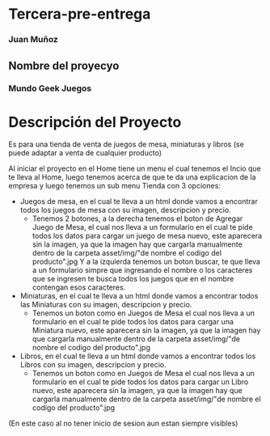 # Tercera-pre-entrega
### Juan Muñoz

## Nombre del proyecyo
### Mundo Geek Juegos


# Descripción del Proyecto
Es para una tienda de venta de juegos de mesa, miniaturas y libros
(se puede adaptar a venta de cualquier producto)

Al iniciar el proyecto en el Home tiene un menu el cual tenemos el Incio que te lleva al Home, luego tenemos acerca de que te da una explicacion de la empresa y luego tenemos un sub menu Tienda con 3 opciones:
- Juegos de mesa, en el cual te lleva a un html donde vamos a encontrar todos los juegos de mesa con su imagen, descripcion y precio.
  - Tenemos 2 botones, a la derecha tenemos el boton de Agregar Juego de Mesa, el cual nos lleva a un formulario en el cual te pide
    todos los datos para cargar un juego de mesa nuevo, este aparecera sin la imagen, ya que la imagen hay que cargarla manualmente dentro de la carpeta asset/img/"de nombre el codigo del producto".jpg
    Y a la izquierda tenemos un boton buscar, te que lleva a un formulario simpre que ingresando el nombre o los caracteres que se ingresen te busca todos los juegos que en el nombre contengan esos caracteres.
- Miniaturas, en el cual te lleva a un html donde vamos a encontrar todos las Miniaturas con su imagen, descripcion y precio.
  - Tenemos un boton como en Juegos de Mesa el cual nos lleva a un formulario en el cual te pide todos los datos para cargar una Miniatura nuevo, este aparecera sin la imagen, ya que la imagen hay que cargarla manualmente        dentro de la carpeta asset/img/"de nombre el codigo del producto".jpg
- Libros, en el cual te lleva a un html donde vamos a encontrar todos los Libros con su imagen, descripcion y precio.
  - Tenemos un boton como en Juegos de Mesa el cual nos lleva a un formulario en el cual te pide todos los datos para cargar un Libro nuevo, este aparecera sin la imagen, ya que la imagen hay que cargarla manualmente        dentro de la carpeta asset/img/"de nombre el codigo del producto".jpg

(En este caso al no tener inicio de sesion aun estan siempre visibles)
